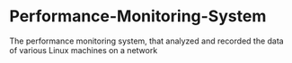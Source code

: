 # Performance-Monitoring-System
The performance monitoring system, that analyzed and recorded the data of various Linux machines on a network
